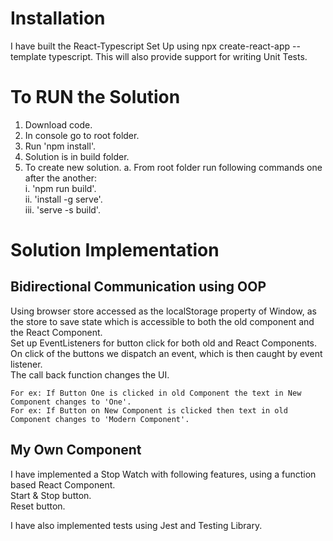 # Installation
I have built the React-Typescript Set Up using npx create-react-app --template typescript. This will also provide support for writing Unit Tests.

# To RUN the Solution
1. Download code.
2. In console go to root folder.
3. Run 'npm install'.
4. Solution is in build folder.
5. To create new solution.
a. From root folder run following commands one after the another:\
i. 'npm run build'.\
ii. 'install -g serve'.\
iii. 'serve -s build'.

# Solution Implementation
## Bidirectional Communication using OOP
Using browser store accessed as the localStorage property of Window, as the store to save state which is accessible to both the old component and the React Component.\
Set up EventListeners for button click for both old and React Components.\
On click of the buttons we dispatch an event, which is then caught by event listener.\
The call back function changes the UI.

    For ex: If Button One is clicked in old Component the text in New Component changes to 'One'.
    For ex: If Button on New Component is clicked then text in old Component changes to 'Modern Component'.

## My Own Component
I have implemented a Stop Watch with following features, using a function based React Component.\
    Start & Stop button.\
    Reset button.

I have also implemented tests using Jest and Testing Library.

